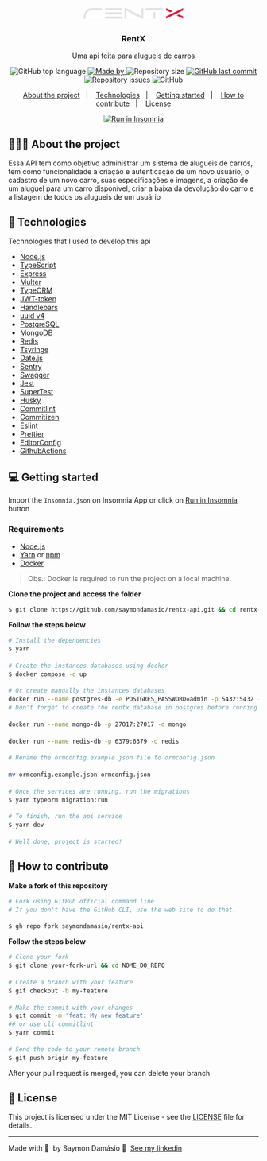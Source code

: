 <h1 align="center">
	<img alt="Logo" src=".github/logo.svg" width="200px" />
</h1>

<h3 align="center">
  RentX
</h3>

<p align="center">Uma api feita para alugueis de carros</p>

<p align="center">
  <img alt="GitHub top language" src="https://img.shields.io/github/languages/top/saymondamasio/rentx-api">

  <a href="https://www.linkedin.com/in/saymondamasio/">
    <img alt="Made by" src="https://img.shields.io/badge/made%20by-Saymon%20Damásio-gree">
  </a>
  
  <img alt="Repository size" src="https://img.shields.io/github/repo-size/saymondamasio/rentx-api">
  
  <a href="https://github.com/saymondamasio/rentx-api/commits/master">
    <img alt="GitHub last commit" src="https://img.shields.io/github/last-commit/saymondamasio/rentx-api">
  </a>
  
  <a href="https://github.com/saymondamasio/rentx-api/issues">
    <img alt="Repository issues" src="https://img.shields.io/github/issues/saymondamasio/rentx-api">
  </a>
  
  <img alt="GitHub" src="https://img.shields.io/github/license/saymondamasio/rentx-api">
</p>

<p align="center">
  <a href="#-about-the-project">About the project</a>&nbsp;&nbsp;&nbsp;|&nbsp;&nbsp;&nbsp;
  <a href="#-technologies">Technologies</a>&nbsp;&nbsp;&nbsp;|&nbsp;&nbsp;&nbsp;
  <a href="#-getting-started">Getting started</a>&nbsp;&nbsp;&nbsp;|&nbsp;&nbsp;&nbsp;
  <a href="#-how-to-contribute">How to contribute</a>&nbsp;&nbsp;&nbsp;|&nbsp;&nbsp;&nbsp;
  <a href="#-license">License</a>
</p>

<p id="insomniaButton" align="center">
  <a href="https://insomnia.rest/run/?label=RentX%20API&uri=https%3A%2F%2Fraw.githubusercontent.com%2Fsaymondamasio%2Frentx-api%2Fmain%2Finsomnia.json" target="_blank"><img      src="https://insomnia.rest/images/run.svg" alt="Run in Insomnia"></a>
</p>

## 👨🏻‍💻 About the project

<p>Essa API tem como objetivo administrar um sistema de alugueis de carros, tem como funcionalidade a criação e autenticação de um novo usuário, o cadastro de um novo carro, suas especificações e imagens, a criação de um aluguel para um carro disponível, criar a baixa da devolução do carro e a listagem de todos os alugueis de um usuário</p>

<!-- To see the **web client**, click here: [PROJECT_NAME Web](https://github/saymondamasio/rentx-web)</br>
To see the **mobile client**, click here: [PROJECT_NAME Mobile](https://github/saymondamasio/rentx-mobile) -->

## 🚀 Technologies

Technologies that I used to develop this api

- [Node.js](https://nodejs.org/en/)
- [TypeScript](https://www.typescriptlang.org/)
- [Express](https://expressjs.com/pt-br/)
- [Multer](https://github.com/expressjs/multer)
- [TypeORM](https://typeorm.io/#/)
- [JWT-token](https://jwt.io/)
- [Handlebars](https://handlebarsjs.com/)
- [uuid v4](https://github.com/thenativeweb/uuidv4/)
- [PostgreSQL](https://www.postgresql.org/)
- [MongoDB](https://www.mongodb.com/)
- [Redis](https://redis.io/)
- [Tsyringe](https://github.com/microsoft/tsyringe/)
- [Date.js](https://day.js.org/)
- [Sentry](https://sentry.io/)
- [Swagger](https://swagger.io/)
- [Jest](https://jestjs.io/)
- [SuperTest](https://github.com/visionmedia/supertest)
- [Husky](https://github.com/typicode/husky)
- [Commitlint](https://github.com/conventional-changelog/commitlint)
- [Commitizen](https://github.com/commitizen/cz-cli)
- [Eslint](https://eslint.org/)
- [Prettier](https://prettier.io/)
- [EditorConfig](https://editorconfig.org/)
- [GithubActions](https://github.com/features/actions/)

## 💻 Getting started

Import the `Insomnia.json` on Insomnia App or click on [Run in Insomnia](#insomniaButton) button

### Requirements

- [Node.js](https://nodejs.org/en/)
- [Yarn](https://classic.yarnpkg.com/) or [npm](https://www.npmjs.com/)
- [Docker](https://www.docker.com//)

> Obs.: Docker is required to run the project on a local machine.

**Clone the project and access the folder**

```bash
$ git clone https://github.com/saymondamasio/rentx-api.git && cd rentx-api
```

**Follow the steps below**

```bash
# Install the dependencies
$ yarn

# Create the instances databases using docker
$ docker compose -d up

# Or create manually the instances databases
docker run --name postgres-db -e POSTGRES_PASSWORD=admin -p 5432:5432 -d postgres
# Don't forget to create the rentx database in postgres before running the project

docker run --name mongo-db -p 27017:27017 -d mongo

docker run --name redis-db -p 6379:6379 -d redis

# Rename the ormconfig.example.json file to ormconfig.json

mv ormconfig.example.json ormconfig.json

# Once the services are running, run the migrations
$ yarn typeorm migration:run

# To finish, run the api service
$ yarn dev

# Well done, project is started!
```

## 🤔 How to contribute

**Make a fork of this repository**

```bash
# Fork using GitHub official command line
# If you don't have the GitHub CLI, use the web site to do that.

$ gh repo fork saymondamasio/rentx-api
```

**Follow the steps below**

```bash
# Clone your fork
$ git clone your-fork-url && cd NOME_DO_REPO

# Create a branch with your feature
$ git checkout -b my-feature

# Make the commit with your changes
$ git commit -m 'feat: My new feature'
## or use cli commitlint
$ yarn commit

# Send the code to your remote branch
$ git push origin my-feature
```

After your pull request is merged, you can delete your branch

## 📝 License

This project is licensed under the MIT License - see the [LICENSE](LICENSE) file for details.

---

Made with 💜 &nbsp;by Saymon Damásio 👋 &nbsp;[See my linkedin](https://www.linkedin.com/in/saymondamasio/)
